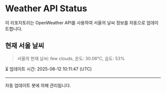 
# Weather API Status

이 리포지토리는 OpenWeather API를 사용하여 서울의 날씨 정보를 자동으로 업데이트합니다.

## 현재 서울 날씨
> 서울의 현재 날씨: few clouds, 온도: 30.06°C, 습도: 53%

⏳ 업데이트 시간: 2025-08-12 10:11:47 (UTC)

---
자동 업데이트 봇에 의해 관리됩니다.
